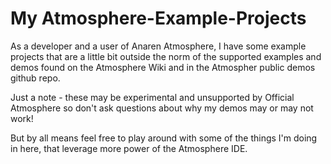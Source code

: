 # My Atmosphere-Example-Projects

As a developer and a user of Anaren Atmosphere, I have some example projects that are 
a little bit outside the norm of the supported examples and demos found on the Atmosphere 
Wiki and in the Atmospher public demos github repo. 

Just a note - these may be experimental and unsupported by Official Atmosphere so don't 
ask questions about why my demos may or may not work!

But by all means feel free to play around with some of the things I'm doing in here, that
leverage more power of the Atmosphere IDE.

